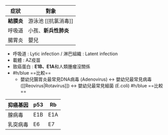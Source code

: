 | 症狀   | 對象       |
|--------|------------|
| **結膜炎** | 游泳池 [[抗氯消毒]]|
| 呼吸道 | 小孩、**新兵性肺炎**|
| 腸胃炎 | 嬰兒       |
- 呼吸道 : Lytic infection / 淋巴組織 : Latent infection
- 載體 : AZ疫苗
- 致癌蛋白 : **E1B、E1A**和人類腫瘤沒關係
- #h/blue ==比較==
	- 嬰幼兒腸胃炎最常見DNA病毒 (Adenovirus) <-> 嬰幼兒最常見病毒 ([[Reovirus|Rotavirus]]) <-> 嬰幼兒最常見細菌 (E.coli)
#h/blue ==比較==

| 抑癌基因 | p53 | Rb  |
|----------|-----|-----|
| 腺病毒   | E1B | E1A |
| 乳突病毒 | E6  | E7  |